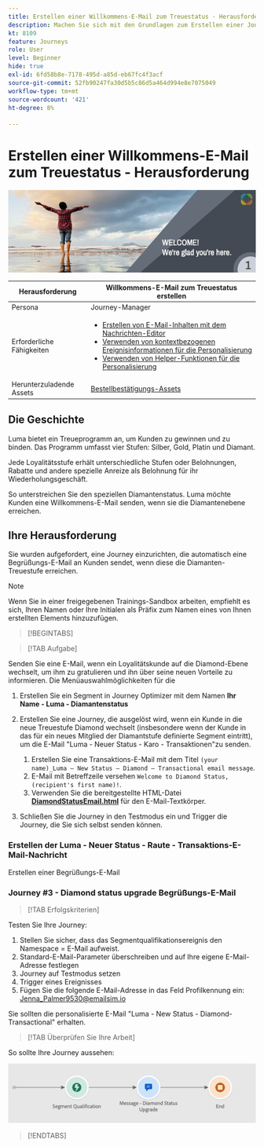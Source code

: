 ```yaml
---
title: Erstellen einer Willkommens-E-Mail zum Treuestatus - Herausforderung
description: Machen Sie sich mit den Grundlagen zum Erstellen einer Journey in der Journey-Arbeitsfläche vertraut.
kt: 8109
feature: Journeys
role: User
level: Beginner
hide: true
exl-id: 6fd58b8e-7178-495d-a85d-eb67fc4f3acf
source-git-commit: 52fb90247fa30d5b5c86d5a464d994e8e7075049
workflow-type: tm+mt
source-wordcount: '421'
ht-degree: 8%

---
```


# Erstellen einer Willkommens-E-Mail zum Treuestatus - Herausforderung

![Willkommens-E-Mail zum Treuestatus von AJO - Challenge Banner](/help/challenges/assets/email-assets/luma-transactional-onboarding-1.png)

| Herausforderung | Willkommens-E-Mail zum Treuestatus erstellen |
|---|---|
| Persona | Journey-Manager |
| Erforderliche Fähigkeiten | <ul><li>[Erstellen von E-Mail-Inhalten mit dem Nachrichten-Editor](https://experienceleague.adobe.com/docs/journey-optimizer-learn/tutorials/create-messages/create-email-content-with-the-message-editor.html?lang=en)</li> <li>[Verwenden von kontextbezogenen Ereignisinformationen für die Personalisierung](https://experienceleague.adobe.com/docs/journey-optimizer-learn/tutorials/personalize-content/use-contextual-event-information-for-personalization.html?lang=en)</li><li>[Verwenden von Helper-Funktionen für die Personalisierung](https://experienceleague.adobe.com/docs/journey-optimizer-learn/tutorials/personalize-content/use-helper-functions-for-personalization.html?lang=en)</li></ul> |
| Herunterzuladende Assets | [Bestellbestätigungs-Assets](/help/challenges/assets/email-assets/order-confirmation-assets.zip) |

## Die Geschichte

Luma bietet ein Treueprogramm an, um Kunden zu gewinnen und zu binden. Das Programm umfasst vier Stufen: Silber, Gold, Platin und Diamant.

Jede Loyalitätsstufe erhält unterschiedliche Stufen oder Belohnungen, Rabatte und andere spezielle Anreize als Belohnung für ihr Wiederholungsgeschäft.

So unterstreichen Sie den speziellen Diamantenstatus. Luma möchte Kunden eine Willkommens-E-Mail senden, wenn sie die Diamantenebene erreichen.

## Ihre Herausforderung

Sie wurden aufgefordert, eine Journey einzurichten, die automatisch eine Begrüßungs-E-Mail an Kunden sendet, wenn diese die Diamanten-Treuestufe erreichen.

>[!NOTE]
> Wenn Sie in einer freigegebenen Trainings-Sandbox arbeiten, empfiehlt es sich, Ihren Namen oder Ihre Initialen als Präfix zum Namen eines von Ihnen erstellten Elements hinzuzufügen.

>[!BEGINTABS]

>[!TAB Aufgabe]

Senden Sie eine E-Mail, wenn ein Loyalitätskunde auf die Diamond-Ebene wechselt, um ihm zu gratulieren und ihn über seine neuen Vorteile zu informieren. Die Menüauswahlmöglichkeiten für die 

1. Erstellen Sie ein Segment in Journey Optimizer mit dem Namen **Ihr Name - Luma - Diamantenstatus**
1. Erstellen Sie eine Journey, die ausgelöst wird, wenn ein Kunde in die neue Treuestufe Diamond wechselt (insbesondere wenn der Kunde in das für ein neues Mitglied der Diamantstufe definierte Segment eintritt), um die E-Mail &quot;Luma - Neuer Status - Karo - Transaktionen&quot;zu senden.

   1. Erstellen Sie eine Transaktions-E-Mail mit dem Titel `(your name)_Luma – New Status – Diamond – Transactional email message`.
   1. E-Mail mit Betreffzeile versehen `Welcome to Diamond Status, (recipient's first name)!`.
   1. Verwenden Sie die bereitgestellte HTML-Datei **[DiamondStatusEmail.html](/help/challenges/assets/email-assets/DiamondStatusEmail.html)** für den E-Mail-Textkörper.

1. Schließen Sie die Journey in den Testmodus ein und Trigger die Journey, die Sie sich selbst senden können.  

### Erstellen der Luma - Neuer Status - Raute - Transaktions-E-Mail-Nachricht

Erstellen einer Begrüßungs-E-Mail

### **Journey #3 - Diamond status upgrade Begrüßungs-E-Mail**


>[!TAB Erfolgskriterien]

Testen Sie Ihre Journey:

1. Stellen Sie sicher, dass das Segmentqualifikationsereignis den Namespace = E-Mail aufweist.
1. Standard-E-Mail-Parameter überschreiben und auf Ihre eigene E-Mail-Adresse festlegen
1. Journey auf Testmodus setzen
1. Trigger eines Ereignisses
1. Fügen Sie die folgende E-Mail-Adresse in das Feld Profilkennung ein: Jenna_Palmer9530@emailsim.io

Sie sollten die personalisierte E-Mail &quot;Luma - New Status - Diamond-Transactional&quot; erhalten.

>[!TAB Überprüfen Sie Ihre Arbeit]

So sollte Ihre Journey aussehen:

![Diamond-status-upgrade-Journey](/help/challenges/assets/journey-luma-diamond-status-upgrade.png)

>[!ENDTABS]
